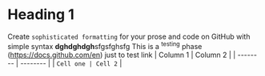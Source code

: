 # Heading 1
Create `sophisticated formatting` for your prose and code on GitHub with simple syntax
**dghdghdgh**sfgsfghsfg
This is a <sup>testing</sup> phase
(https://docs.github.com/en) just to test link
| Column 1 | Column 2 |
| -------- | -------- |
| `Cell one | Cell 2`   |

